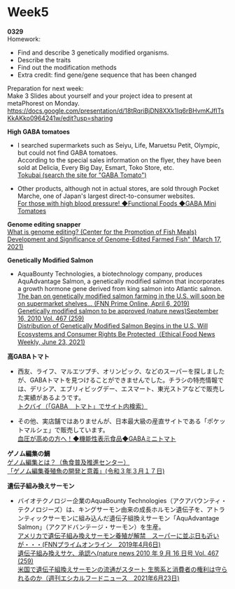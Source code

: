 # __Week5__ 
__0329__  
Homework:  
- Find and describe 3 genetically modified organisms.  
- Describe the traits  
- Find out the modification methods  
- Extra credit: find gene/gene sequence that has been changed  

Preparation for next week:  
Make 3 Slides about yourself and your project idea to present at metaPhorest on Monday.  
https://docs.google.com/presentation/d/18tRqriBjDN8XXk1Iq6rBHvmKJfITsKkAKko0964241w/edit?usp=sharing     

__High GABA tomatoes__  
- I searched supermarkets such as Seiyu, Life, Maruetsu Petit, Olympic, but could not find GABA tomatoes.  
According to the special sales information on the flyer, they have been sold at Delicia, Every Big Day, Esmart, Toko Store, etc.  
[Tokubai (search the site for "GABA Tomato")](https://www.google.com/search?q=GABA%E3%80%80%E3%83%88%E3%83%9E%E3%83%88%E3%80%80site%3Ahttps%3A%2F%2Ftokubai.co.jp%2F&rlz=1C1GCEU_jaJP962JP962&sxsrf=APq-WBuaWjCqw-_dUMYR4TTd9RegOt-Etw%3A1648700091149&ei=uypFYp_GCPWy2roPk_Sh-Ao&ved=0ahUKEwjfj5i6vu_2AhV1mVYBHRN6CK8Q4dUDCA4&uact=5&oq=GABA%E3%80%80%E3%83%88%E3%83%9E%E3%83%88%E3%80%80site%3Ahttps%3A%2F%2Ftokubai.co.jp%2F&gs_lcp=Cgdnd3Mtd2l6EAM6BAgjECc6CggAEIAEELEDEAQ6CwgAEIAEELEDEIMBOg0IABCABBCxAxCDARAEOgcIABCABBAEOggIABCABBCxAzoFCAAQgAQ6EQgAEIAEELEDEIMBELEDEIMBOgcIIxCxAhAnSgQIQRgASgQIRhgAUABY6k9g9lNoAXABeACAAf0BiAH8E5IBBjQuMTYuMZgBAKABAaABAsABAQ&sclient=gws-wiz)  

- Other products, although not in actual stores, are sold through Pocket Marche, one of Japan's largest direct-to-consumer websites.  
[For those with high blood pressure! ◆Functional Foods ◆GABA Mini Tomatoes](https://poke-m.com/products/242690?list=SearchedProducts)  

__Genome editing snapper__  
[What is genome editing? (Center for the Promotion of Fish Meals)](https://osakana.suisankai.or.jp/s-other/5103)  
[Development and Significance of Genome-Edited Farmed Fish" (March 17, 2021)](https://www.mhlw.go.jp/content/12401000/000753910.pdf)  

__Genetically Modified Salmon__  
- AquaBounty Technologies, a biotechnology company, produces AquAdvantage Salmon, a genetically modified salmon that incorporates a growth hormone gene derived from king salmon into Atlantic salmon.  
[The ban on genetically modified salmon farming in the U.S. will soon be on supermarket shelves... (FNN Prime Online, April 6, 2019)](https://www.fnn.jp/articles/-/7459)  
[Genetically modified salmon to be approved (nature news)September 16, 2010 Vol. 467 (259)](https://www.technologyreview.jp/s/227982/whats-on-the-gmo-menu-fast-growing-salmon-and-slow-swimming-tuna/)  
[Distribution of Genetically Modified Salmon Begins in the U.S. Will Ecosystems and Consumer Rights Be Protected（Ethical Food News Weekly, June 23, 2021)](https://www.ethicalfood.online/2021/06/230945.html)  

__高GABAトマト__  
- 西友、ライフ、マルエツプチ、オリンピック、などのスーパーを探しましたが、GABAトマトを見つけることができませんでした。チラシの特売情報では、デリシア、エブリィビッグデー、エスマート、東光ストアなどで販売した実績があるようです。  
[トクバイ（「GABA　トマト」でサイト内検索）](https://www.google.com/search?q=GABA%E3%80%80%E3%83%88%E3%83%9E%E3%83%88%E3%80%80site%3Ahttps%3A%2F%2Ftokubai.co.jp%2F&rlz=1C1GCEU_jaJP962JP962&sxsrf=APq-WBuaWjCqw-_dUMYR4TTd9RegOt-Etw%3A1648700091149&ei=uypFYp_GCPWy2roPk_Sh-Ao&ved=0ahUKEwjfj5i6vu_2AhV1mVYBHRN6CK8Q4dUDCA4&uact=5&oq=GABA%E3%80%80%E3%83%88%E3%83%9E%E3%83%88%E3%80%80site%3Ahttps%3A%2F%2Ftokubai.co.jp%2F&gs_lcp=Cgdnd3Mtd2l6EAM6BAgjECc6CggAEIAEELEDEAQ6CwgAEIAEELEDEIMBOg0IABCABBCxAxCDARAEOgcIABCABBAEOggIABCABBCxAzoFCAAQgAQ6EQgAEIAEELEDEIMBELEDEIMBOgcIIxCxAhAnSgQIQRgASgQIRhgAUABY6k9g9lNoAXABeACAAf0BiAH8E5IBBjQuMTYuMZgBAKABAaABAsABAQ&sclient=gws-wiz)  

- その他、実店舗ではありませんが、日本最大級の産直サイトである「ポケットマルシェ」で販売しています。  
[血圧が高めの方へ！◆機能性表示食品◆GABAミニトマト](https://poke-m.com/products/242690?list=SearchedProducts)  

__ゲノム編集の鯛__  
[ゲノム編集とは？（魚食普及推進センター）](https://osakana.suisankai.or.jp/s-other/5103)  
[「ゲノム編集養殖魚の開発と意義」(令和３年３月１７日)](https://www.mhlw.go.jp/content/12401000/000753910.pdf)  

__遺伝子組み換えサーモン__  
- バイオテクノロジー企業のAquaBounty Technologies（アクアバウンティ・テクノロジーズ）は、キングサーモン由来の成長ホルモン遺伝子を、アトランティックサーモンに組み込んだ遺伝子組換えサーモン「AquAdvantage Salmon」（アクアドバンテージ・サーモン）を生産。  
[アメリカで遺伝子組み換えサーモン養殖が解禁　スーパーに並ぶ日も近いが・・・(FNNプライムオンライン　2019年4月6日)](https://www.fnn.jp/articles/-/7459)  
[遺伝子組み換えサケ、承認へ(nature news 2010 年 9 月 16 日号 Vol. 467 (259)](https://storage.googleapis.com/natureasia-assets/ja-jp/ndigest/pdf/v7/n12/ndigest.2010.101220.pdf)  
[米国で遺伝子組換えサーモンの流通がスタート 生態系と消費者の権利は守られるのか（週刊エシカルフードニュース　2021年6月23日)](https://www.ethicalfood.online/2021/06/230945.html)  
